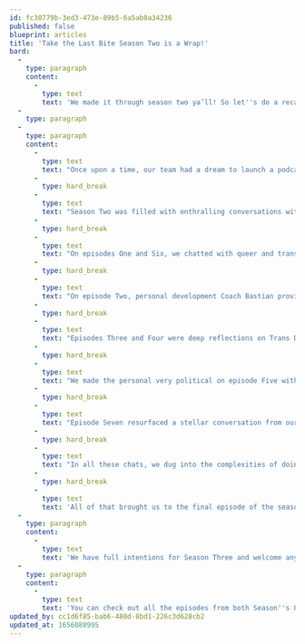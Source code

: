 ```yaml
---
id: fc30779b-3ed3-473e-89b5-6a5ab0a34236
published: false
blueprint: articles
title: 'Take the Last Bite Season Two is a Wrap!'
bard:
  -
    type: paragraph
    content:
      -
        type: text
        text: 'We made it through season two ya’ll! So let''s do a recap: '
  -
    type: paragraph
  -
    type: paragraph
    content:
      -
        type: text
        text: "Once upon a time, our team had a dream to launch a podcast to extend our focus on Midwest queer and trans communities and figured what better time to do that than during a global pandemic when our connections to each other and the nourishing conversations we have in physical space was deeply impacted. Since August 2021 we’ve published so many conversations with folks who are doing incredible work in the region and we are so motivated to keep unearthing all the Midwest has to offer.\_"
      -
        type: hard_break
      -
        type: text
        text: "Season Two was filled with enthralling conversations with storytellers, artists, educators, healers, dreamers and schemers.\_"
      -
        type: hard_break
      -
        type: text
        text: "On episodes One and Six, we chatted with queer and trans therapists Coltan Schoenike and Ash Wickell about establishing a strong relationship with a therapist and how to take care of the electrified meat we inhabit.\_"
      -
        type: hard_break
      -
        type: text
        text: "On episode Two, personal development Coach Bastian provided some insight into shifting our mindsets to achieve our goals and the sticky realities of building queer capital.\_"
      -
        type: hard_break
      -
        type: text
        text: "Episodes Three and Four were deep reflections on Trans Day of Visibility. TK Morton gave us goosebumps with zir musings on trans joy and SGD Institute staff Andy, Danielle, Michelle and R.B. left no stone unturned as we thought about our own journeys into transness.\_"
      -
        type: hard_break
      -
        type: text
        text: "We made the personal very political on episode Five with Azrin and Oprah sharing their experiences running for city council positions. And episode Eight kept the momentum going with Stephanie Skora encouraging us to be informed voters with her experience creating the Girl, I Guess progressive voter guide.\_"
      -
        type: hard_break
      -
        type: text
        text: "Episode Seven resurfaced a stellar conversation from our Queer Policy Series with Katie Barnes, Chris Mosier and Naomi Goldberg explaining why we’re talking about sports as a major trans policy issue.\_"
      -
        type: hard_break
      -
        type: text
        text: "In all these chats, we dug into the complexities of doing political, educational and activism work in the Midwest region. Some recurring themes were the barriers of whiteness in Midwest cities for QTIBIPOC folks; the wide array of tools available to us to leverage the change we need; and an appetite for creating more room for possibilities and interrupting all the obstacles (our opposers, anti-trans policies, our self-doubt) that keep us from dreaming big and making the world we desire a reality.\_"
      -
        type: hard_break
      -
        type: text
        text: 'All of that brought us to the final episode of the season, where we had the pleasure of chatting with Cuee, an emerging hip-hop artist, about using music and lyrics to educate, motivate, tell a story, and learn more about oneself in the process. '
  -
    type: paragraph
    content:
      -
        type: text
        text: 'We have full intentions for Season Three and welcome any suggestions you have for who to bring on the show and what work we should highlight as we continue focusing on a Midwest queer space, place, and time. '
  -
    type: paragraph
    content:
      -
        type: text
        text: 'You can check out all the episodes from both Season''s One and Two wherever you listen to podcasts and we''d love your ratings, reviews and comments to help get this show on other folks'' radar.'
updated_by: cc1d6f85-bab6-480d-8bd1-226c3d628cb2
updated_at: 1656088995
---
```

